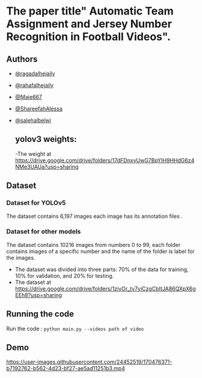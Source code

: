 # The paper title" Automatic Team Assignment and Jersey Number Recognition in Football Videos".
## Authors
- [@ragadalhejaily](https://www.github.com/ragadalhejaily)
- [@rahafalhejaily](https://www.github.com/rahafalhejaily)
- [@Maie667](https://www.github.com/Maie667)
- [@ShareefahAlessa](https://www.github.com/ShareefahAlessa)
- [@salehalbelwi](https://www.github.com/salehalbelwi)
  
  ## yolov3 weights:
  -The weight at  https://drive.google.com/drive/folders/17dFDnxyUwG7BpYIH9HHdG6z4NMe3UAUa?usp=sharing
## Dataset
### Dataset for YOLOv5 
The dataset contains 6,197 images each image has its annotation files .  
### Dataset for other models 
The dataset contains 10216 images from numbers 0 to 99, each folder contains images of a specific number and the name of the folder is label for the images. 

- The dataset was divided into three parts: 70% of the data for training, 10% for validation, and 20% for testing.
- The dataset at https://drive.google.com/drive/folders/1zjyOr_tv7yiCzgCbItJA86QXpX6gEEh8?usp=sharing 
## Running the code
Run the code :  `python main.py --videos path of video`

## Demo
https://user-images.githubusercontent.com/24452519/170476371-b7192762-b562-4d23-bf27-ae5ad11251b3.mp4


